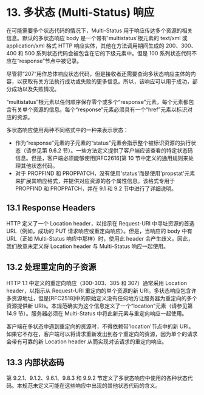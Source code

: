 # 13. 多状态 (Multi-Status) 响应

在可能需要多个状态代码的情况下，Multi-Status 用于响应传达多个资源的相关信息。默认的多状态响应 body 是一个带有'multistatus'根元素的 text/xml 或 application/xml 格式 HTTP 响应实体，其他在方法调用期间生成的 200、300、400 和 500 系列状态代码会被包含在它的下级元素中。但是 100 系列状态代码不应在“response”节点中被记录。

尽管将“207”用作总体响应状态代码，但是接收者还需要查询多状态响应主体的内容，以获取有关方法执行成功或失败的更多信息。所以，该响应可以用于成功，部分成功以及失败情况。

“multistatus”根元素以任何顺序保存零个或多个“response”元素，每个元素都包含有关单个资源的信息。每个“response”元素必须具有一个“href”元素以标识对应的资源。

多状态响应使用两种不同格式中的一种来表示状态：

- 作为“response”元素的子元素的“status”元素会指示整个被标识资源的执行状态（请参见第 9.6.2 节）。一些方法定义提供了客户端应该查看的特定状态码信息。但是，客户端必须能够使用[RFC2616]第 10 节中定义的通用规则来处理其他状态代码。
- 对于 PROPFIND 和 PROPPATCH，没有使用'status'而是使用'propstat'元素来扩展其响应格式，并提供对应资源的各个属性信息。该格式专用于 PROPFIND 和 PROPPATCH，并在 9.1 和 9.2 节中进行了详细说明。

## 13.1 Response Headers

HTTP 定义了一个 Location header，以指示在 Request-URI 中寻址资源的首选 URL（例如，成功的 PUT 请求响应或重定向响应）。但是，当响应的 body 中有 URL（正如 Multi-Status 响应中那样）时，使用此 header 会产生歧义。因此，我们故意未定义将 Location header 与 Multi-Status 响应一起使用。

## 13.2 处理重定向的子资源

HTTP 1.1 中定义的重定向响应（300-303、305 和 307）通常采用 Location header，以指示从 Request-URI 重定向的单个资源的新 URI。多状态响应包含许多资源地址，但是[RFC2518]中的原始定义没有任何地方让服务器为重定向的多个资源提供新 URIs。本规范确实为这个信息定义了一个“location”元素（请参见第 14.9 节）。服务器必须在 Multi-Status 中将此新元素与重定向响应一起使用。

客户端在多状态中遇到重定向的资源时，不得依赖带'location'节点中的新 URI。如果它不存在，客户端可以将请求重新发出到各个重定向的资源，因为单个的请求会带有可靠的新 Location header 从而实现对该请求的重定向响应。

## 13.3 内部状态码

第 9.2.1、9.1.2、9.6.1、9.8.3 和 9.9.2 节定义了多状态响应中使用的各种状态代码。本规范未定义可能在这些响应中出现的其他状态代码的含义。
